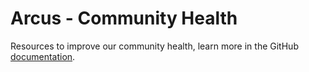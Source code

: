 # Arcus - Community Health

Resources to improve our community health, learn more in the GitHub [documentation](https://docs.github.com/en/communities/setting-up-your-project-for-healthy-contributions/creating-a-default-community-health-file).

